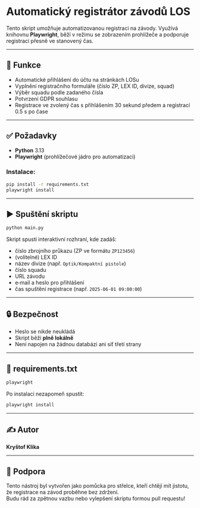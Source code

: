 # Automatický registrátor závodů LOS

Tento skript umožňuje automatizovanou registraci na závody. Využívá knihovnu **Playwright**, běží v režimu se zobrazením prohlížeče a podporuje registraci přesně ve stanovený čas.

---

## 🔧 Funkce

- Automatické přihlášení do účtu na stránkách LOSu
- Vyplnění registračního formuláře (číslo ZP, LEX ID, divize, squad)
- Výběr squadu podle zadaného čísla
- Potvrzení GDPR souhlasu
- Registrace ve zvolený čas s přihlášením 30 sekund předem a registrací 0.5 s po čase

---

## ✅ Požadavky

- **Python** 3.13
- **Playwright** (prohlížečové jádro pro automatizaci)

### Instalace:

```bash
pip install -r requirements.txt
playwright install
```

---

## ▶️ Spuštění skriptu

```bash
python main.py
```

Skript spustí interaktivní rozhraní, kde zadáš:

- číslo zbrojního průkazu (ZP ve formátu `ZP123456`)
- (volitelné) LEX ID
- název divize (např. `Optik/Kompaktní pistole`)
- číslo squadu
- URL závodu
- e‑mail a heslo pro přihlášení
- čas spuštění registrace (např. `2025-06-01 09:00:00`)

---

## 🔒 Bezpečnost

- Heslo se nikde neukládá
- Skript běží **plně lokálně**
- Není napojen na žádnou databázi ani síť třetí strany

---

## 📄 requirements.txt

```txt
playwright
```

Po instalaci nezapomeň spustit:

```bash
playwright install
```

---

## ✍️ Autor

**Kryštof Klika**  

---

## 🧡 Podpora

Tento nástroj byl vytvořen jako pomůcka pro střelce, kteří chtějí mít jistotu, že registrace na závod proběhne bez zdržení.  
Budu rád za zpětnou vazbu nebo vylepšení skriptu formou pull requestu!
